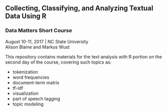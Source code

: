 ## Collecting, Classifying, and Analyzing Textual Data Using R 
### Data Matters Short Course
August 10-11, 2017 | NC State University  
Alison Blaine and Markus Wust

This repository contains materials for the text analysis with R portion on the second day of the course, covering such topics as:

* tokenization
* word frequencies
* document-term matrix
* tf-idf
* visualization
* part of speech tagging
* topic modeling

